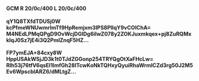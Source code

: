 #### GCM R 20/0c/400 L 20/0c/400
**qY1Q8TXfdTDUSj0W**<br/>**kcPfmeWNUwmrlmTf9HpRemjxm3IPS8PlIqY9vCOIChA=**<br/>**M4NEdLPMqQPgD9OvWcjDGlDg6iIwZ078y2ZOKJuxmkqex+pj8ZuRQMxkIqJ0Sz7jE4i3Q2PmlZnqF5HZ...**<br/><br/>
**FP7ymEJA+84cxy8W**<br/>**HppUSAkWSjJD3k1t0TJdZGGonp254TRYQgOtXaFHcLw=**<br/>**Rlh53j76tfV6qsEI1lmfGh28lTcwKoNkTQHxyQyuiRhaWrmlCZd3rg50J2M5Ev6WpscblARZ6/dMLtgZ...**